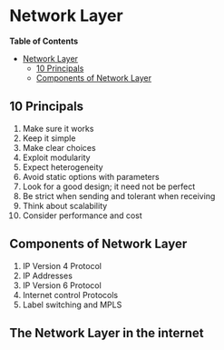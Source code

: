 # Network Layer

<!-- markdown-toc start - Don't edit this section. Run M-x markdown-toc-refresh-toc -->
**Table of Contents**

- [Network Layer](#network-layer)
    - [10 Principals](#10-principals)
    - [Components of Network Layer](#components-of-network-layer)

<!-- markdown-toc end -->

## 10 Principals

1. Make sure it works
2. Keep it simple
3. Make clear choices
4. Exploit modularity
5. Expect heterogeneity
6. Avoid static options with parameters
7. Look for a good design; it need not be perfect
8. Be strict when sending and tolerant when receiving
9. Think about scalability
10. Consider performance and cost

## Components of Network Layer
1. IP Version 4 Protocol
2. IP Addresses
3. IP Version 6 Protocol
4. Internet control Protocols
5. Label switching and MPLS

## The Network Layer in the internet 
